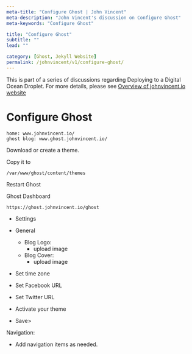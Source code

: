 ```yaml
---
meta-title: "Configure Ghost | John Vincent"
meta-description: "John Vincent's discussion on Configure Ghost"
meta-keywords: "Configure Ghost"

title: "Configure Ghost"
subtitle: ""
lead: ""

category: [Ghost, Jekyll Website]
permalink: /johnvincent/v1/configure-ghost/
---
```


This is part of a series of discussions regarding Deploying to a Digital Ocean Droplet. For more details, please see
[Overview of johnvincent.io website](/johnvincent/v1/overview/)

<!-- end -->

# Configure Ghost

```
home: www.johnvincent.io/
ghost blog: www.ghost.johnvincent.io/
```

Download or create a theme.

Copy it to

```
/var/www/ghost/content/themes
```

Restart Ghost

Ghost Dashboard

```
https://ghost.johnvincent.io/ghost
```

* Settings
* General
	* Blog Logo:
		* upload image
	* Blog Cover:
		* upload image
* Set time zone
* Set Facebook URL
* Set Twitter URL

* Activate your theme
* Save>

Navigation:

* Add navigation items as needed.

